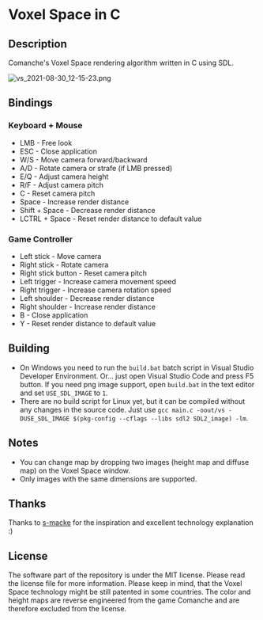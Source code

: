 # Voxel Space in C

## Description

Comanche's Voxel Space rendering algorithm written in C using SDL.

![vs_2021-08-30_12-15-23.png](https://user-images.githubusercontent.com/40758030/131331416-0491eb7e-dcde-4857-a524-c87d94ae4a76.png)


## Bindings

### Keyboard + Mouse

* LMB - Free look
* ESC - Close application
* W/S - Move camera forward/backward
* A/D - Rotate camera or strafe (if LMB pressed)
* E/Q - Adjust camera height
* R/F - Adjust camera pitch
* C - Reset camera pitch
* Space - Increase render distance
* Shift + Space - Decrease render distance
* LCTRL + Space - Reset render distance to default value

### Game Controller

* Left stick - Move camera
* Right stick - Rotate camera
* Right stick button - Reset camera pitch
* Left trigger - Increase camera movement speed
* Right trigger - Increase camera rotation speed
* Left shoulder - Decrease render distance
* Right shoulder - Increase render distance
* B - Close application
* Y - Reset render distance to default value

## Building

* On Windows you need to run the ``build.bat`` batch script in Visual Studio Developer Environment. Or... just open Visual Studio Code and press F5 button. If you need png image support, open ``build.bat`` in the text editor and set ``USE_SDL_IMAGE`` to ``1``.
* There are no build script for Linux yet, but it can be compiled without any changes in the source code. Just use ``gcc main.c -oout/vs -DUSE_SDL_IMAGE $(pkg-config --cflags --libs sdl2 SDL2_image) -lm``.


## Notes

* You can change map by dropping two images (height map and diffuse map) on the Voxel Space window.
* Only images with the same dimensions are supported.

## Thanks

Thanks to [s-macke](https://github.com/s-macke/VoxelSpace/) for the inspiration and excellent technology explanation :)

## License

The software part of the repository is under the MIT license. Please read the license file for more information. Please keep in mind, that the Voxel Space technology might be still patented in some countries. The color and height maps are reverse engineered from the game Comanche and are therefore excluded from the license.

